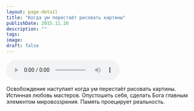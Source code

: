 ```yaml
---
layout: page-detail
title: "Когда ум перестаёт рисовать картины"
publishDate: 2015.11.10
description: ""
tags:
image:
draft: false
---
```


<audio title="2015.11.10 - Когда ум перестаёт рисовать картины.mp3" src="/upload/iblock/6b8/6b8c148b8b25fd67490d6bf9efd501c6.mp3" controls=""></audio>

 Освобождение наступает когда ум перестаёт рисовать картины. Истинная любовь мастеров. Опустошить себя, сделать Бога главным элементом мировоззрения. Память проецирует реальность. 

  
